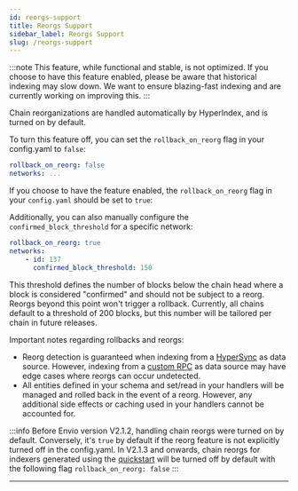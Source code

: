 ```yaml
---
id: reorgs-support
title: Reorgs Support
sidebar_label: Reorgs Support
slug: /reorgs-support
---
```


:::note
This feature, while functional and stable, is not optimized. If you choose to have this feature enabled, please be aware that historical indexing may slow down. We want to ensure blazing-fast indexing and are currently working on improving this. 
:::

Chain reorganizations are handled automatically by HyperIndex, and is turned on by default. 

To turn this feature off, you can set the ```rollback_on_reorg``` flag in your config.yaml to ```false```:
```yaml
rollback_on_reorg: false
networks: ...
```

If you choose to have the feature enabled, the `rollback_on_reorg` flag in your `config.yaml` should be set to `true`:

Additionally, you can also manually configure the `confirmed_block_threshold` for a specific network:
```yaml
rollback_on_reorg: true
networks:
    - id: 137
      confirmed_block_threshold: 150
```

This threshold defines the number of blocks below the chain head where a block is considered "confirmed" and should not be subject to a reorg. Reorgs beyond this point won't trigger a rollback. Currently, all chains default to a threshold of 200 blocks, but this number will be tailored per chain in future releases.

Important notes regarding rollbacks and reorgs:
- Reorg detection is guaranteed when indexing from a [HyperSync](/docs/HyperIndex/Advanced/hypersync.md) as data source. However, indexing from a [custom RPC](/docs/HyperIndex/Advanced/rpc-sync.md) as data source may have edge cases where reorgs can occur undetected.
- All entities defined in your schema and set/read in your handlers will be managed and rolled back in the event of a reorg. However, any additional side effects or caching used in your handlers cannot be accounted for.


:::info
Before Envio version V2.1.2, handling chain reorgs were turned on by default. Conversely, it's ```true``` by default if the reorg feature is not explicitly turned off in the config.yaml. In V2.1.3 and onwards, chain reorgs for indexers generated using the [quickstart](/docs/HyperIndex/contract-import.md) will be turned off by default with the following flag `rollback_on_reorg: false`
:::

---